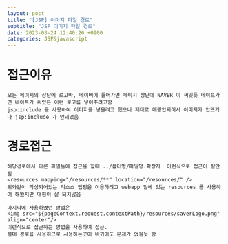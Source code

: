 ```yaml
---
layout: post
title: "[JSP] 이미지 파일 경로"
subtitle: "JSP 이미지 파일 경로"
date: 2023-03-24 12:40:26 +0900
categories: JSP&javascript
---
```

# 접근이유
	모든 페이지의 상단에 로고바, 네이버에 들어가면 페이지 상단에 NAVER 이 써잇듯 네이트가면 네이트가 써있든 이런 로고를 넣어주려고함
	jsp:include 를 사용하여 이미지를 넣을려고 했으나 제대로 매핑안되어서 이미지가 안뜨거나 jsp:include 가 안돼었음
	


# 경로접근 
	해당경로에서 다른 파일들에 접근을 할때 ../폴더명/파일명.확장자  이런식으로 접근이 잘안됨
	<resources mapping="/resources/**" location="/resources/" />
	위와같이 작성되어있는 리소스 맵핑을 이용하려고 webapp 밑에 있는 resources 를 사용하여 해봤지만 매핑이 잘 되지않음

	마지막에 사용하였던 방법은 
 	<img src="${pageContext.request.contextPath}/resources/saverLogo.png" align="center"/>	
	이런식으로 접근하는 방법을 사용하여 접근. 
 	절대 경로를 사용히므로 사용하는곳이 바뀌어도 문제가 없을듯 함
	
	



                                                                                                                                                                                                     
